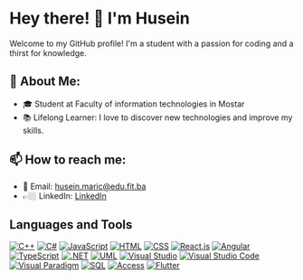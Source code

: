 # Hey there! 👋 I'm Husein

Welcome to my GitHub profile! I'm a student with a passion for coding and a thirst for knowledge.

## 🌱 About Me:

- 🎓 Student at Faculty of information technologies in Mostar
- 📚 Lifelong Learner: I love to discover new technologies and improve my skills.

## 📫 How to reach me:

- 📧 Email: husein.maric@edu.fit.ba
- 👉🏼 LinkedIn: [LinkedIn](https://www.linkedin.com/in/marichusein/)

## Languages and Tools
[![C++](https://img.shields.io/badge/-C++-blue?logo=c%2B%2B&logoColor=white)](https://en.cppreference.com/)
[![C#](https://img.shields.io/badge/-C%23-purple?logo=c-sharp&logoColor=white)](https://docs.microsoft.com/en-us/dotnet/csharp/)
[![JavaScript](https://img.shields.io/badge/-JavaScript-yellow?logo=javascript&logoColor=white)](https://developer.mozilla.org/en-US/docs/Web/JavaScript)
[![HTML](https://img.shields.io/badge/-HTML-orange?logo=html5&logoColor=white)](https://developer.mozilla.org/en-US/docs/Web/HTML)
[![CSS](https://img.shields.io/badge/-CSS-blue?logo=css3&logoColor=white)](https://developer.mozilla.org/en-US/docs/Web/CSS)
[![React.js](https://img.shields.io/badge/-React.js-blue?logo=react&logoColor=white)](https://reactjs.org/)
[![Angular](https://img.shields.io/badge/-Angular-red?logo=angular&logoColor=white)](https://angular.io/)
[![TypeScript](https://img.shields.io/badge/-TypeScript-blue?logo=typescript&logoColor=white)](https://www.typescriptlang.org/)
[![.NET](https://img.shields.io/badge/-.NET-purple?logo=.net&logoColor=white)](https://dotnet.microsoft.com/)
[![UML](https://img.shields.io/badge/-UML-lightgrey)](https://www.uml.org/)
[![Visual Studio](https://img.shields.io/badge/-Visual%20Studio-blue?logo=visual-studio&logoColor=white)](https://visualstudio.microsoft.com/)
[![Visual Studio Code](https://img.shields.io/badge/-Visual%20Studio%20Code-blue?logo=visual-studio-code&logoColor=white)](https://code.visualstudio.com/)
[![Visual Paradigm](https://img.shields.io/badge/-Visual%20Paradigm-blue)](https://www.visual-paradigm.com/)
[![SQL](https://img.shields.io/badge/-SQL-black?logo=sql&logoColor=white)](https://www.sql.org/)
[![Access](https://img.shields.io/badge/-Access-yellow?logo=microsoft-access&logoColor=white)](https://www.microsoft.com/en-us/microsoft-365/access/)
[![Flutter](https://img.shields.io/badge/-Flutter-blue?logo=flutter&logoColor=white)](https://flutter.dev/)


